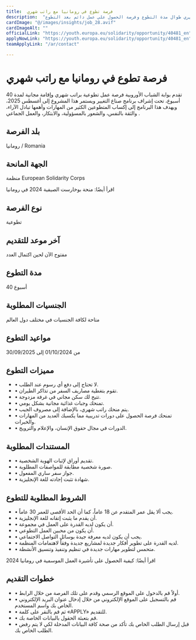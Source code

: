 ```yaml
---
title:  فرصة تطوع في رومانيا مع راتب شهري 
description:  "فرصة ذهبية للتطوع في رومانيا بتمويل كامل وراتب جيب شهري طوال مدة التطوع وفرصة الحصول علي عمل دائم بعد التطوع." 
cardImage: "@/images/insights/job_28.avif" 
cardImageAlt: "" 
officialLink: "https://youth.europa.eu/solidarity/opportunity/40481_en" 
applyNowLink: "https://youth.europa.eu/solidarity/opportunity/40481_en" 
teamApplyLink: "/ar/contact"

---
```


# فرصة تطوع في رومانيا مع راتب شهري

تقدم بوابة الشباب الأوروبية فرصة عمل تطوعية براتب شهري وإقامة مجانية لمدة 40 أسبوع، تحت إشراف برنامج صناع التغيير ويستمر هذا المشروع إلى أغسطس 2025، ويهدف هذا البرنامج إلى إكساب المتطوعين الكثير من المهارات وأهمها تبادل الآراء، والثقة بالنفس، والشعور بالمسؤولية، والابتكار، والعمل الجماعي .

## بلد الفرصة

رومانيا / Romania

## الجهة المانحة

منظمة European Solidarity Corps

اقرأ أيضًا: منحة بوخارست الصيفية 2024 في رومانيا

## نوع الفرصة

تطوعية

## آخر موعد للتقديم

مفتوح الآن لحين اكتمال العدد

## مدة التطوع

40 أسبوع

## الجنسيات المطلوبة

متاحة لكافة الجنسيات في مختلف دول العالم

## مواعيد التطوع

من 01/10/2024 إلى 30/09/2025

## مميزات التطوع

- • لا تحتاج إلى دفع أي رسوم عند الطلب.
- • تقوم بتغطية مصاريف السفر من تذاكر الطيران.
- • تتيح لك سكن مجاني في غرفة مزدوجة.
- • تمنحك وجبات غذائية مجانية بشكل يومي.
- • يتم منحك راتب شهري، بالإضافة إلى مصروف الجيب.
- • تمنحك فرصة الحصول على دورات تدريبية مما يكسبك العديد من المهارات والخبرات.
- • الدورات في مجال حقوق الإنسان، والإعلام والترويج.

## المستندات المطلوبة

- • تقديم أوراق لإثبات الهوية الشخصية.
- • صورة شخصية مطابقة للمواصفات المطلوبة.
- • جواز سفر ساري المفعول.
- • شهادة تثبت إجادته للغة الإنجليزية.

## الشروط المطلوبة للتطوع

- • يجب ألا يقل عمر المتقدم عن 18 عاماً، كما أن الحد الأقصى للعمر 30 عاماً.
- • أن يقدم ما يثبت إتقانه للغة الإنجليزية.
- • أن يكون لديه القدرة على العمل في مجموعة.
- • أن يكون من محبين العمل التطوعي.
- • يجب أن يكون لديه معرفة جيدة بوسائل التواصل الاجتماعي.
- • لديه القدرة على تطوير أفكار جديدة لمشاريع جديدة وفقاً لاهتمامات المنظمة.
- • متحمس لتطوير مهارات جديدة في تنظيم وتنفيذ وتنسيق الأنشطة.

اقرأ أيضًا: كيفية الحصول على تأشيرة العمل الموسمية في رومانيا 2024

## خطوات التقديم

- • أولاً قم بالدخول على الموقع الرسمي وقدم على تلك الفرصة من خلال الرابط.
- • قم بالتسجيل على الموقع الإلكتروني من خلال إدخال عنوان البريد الإلكتروني الخاص بك واسم المستخدم.
- • ثم قم بالنقر على كلمة «APPLY» للتقديم.
- • قم بتعبئة الحقول بالبيانات الخاصة بك.
- • قبل إرسال الطلب الخاص بك تأكد من صحة كافة البيانات المدخلة لكي لا يتم رفض الطلب الخاص بك.

